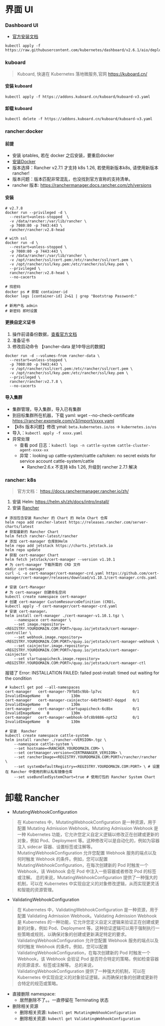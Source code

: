 # 界面 UI



### Dashboard UI
- [官方安装文档](https://kubernetes.io/zh-cn/docs/tasks/access-application-cluster/web-ui-dashboard/)
```shell
kubectl apply -f https://raw.githubusercontent.com/kubernetes/dashboard/v2.6.1/aio/deploy/recommended.yaml
```




### kuboard
> Kuboard, 快速在 Kubernetes 落地微服务,官网 https://kuboard.cn/

#### 安装 kuboard
```shell
kubectl apply -f https://addons.kuboard.cn/kuboard/kuboard-v3.yaml
```

#### 卸载 kuboard
```shell
kubectl delete -f https://addons.kuboard.cn/kuboard/kuboard-v3.yaml
```




### rancher:docker

#### 前提
- 安装 iptables, 若在 docker 之后安装，要重启docker
- [安装Docker](02_docker.md)
- 版本选择：Rancher v2.7.1 才支持 k8s 1.26, 若使用新版本k8s, 请使用新版本 rancher!
- 版本问题：版本匹配非常混乱，也没找到官方宣称的支持清单。
- rancher 版本: https://ranchermanager.docs.rancher.com/zh/versions

#### 安装

```shell
# v2.7.8
docker run --privileged -d \
  --restart=unless-stopped  \
  -v /data/rancher:/var/lib/rancher \
  -p 7080:80 -p 7443:443 \
  rancher/rancher:v2.8-head

# with ssl
docker run -d \
  --restart=unless-stopped \
  -p 7080:80 -p 7443:443 \
  -v /data/rancher:/var/lib/rancher \
  -v /opt/rancher/ssl/cert.pem:/etc/rancher/ssl/cert.pem \
  -v /opt/rancher/ssl/key.pem:/etc/rancher/ssl/key.pem \
  --privileged \
  rancher/rancher:v2.8-head \
  --no-cacerts

# 找密码
docker ps # 获取 container-id
docker logs [container-id] 2>&1 | grep "Bootstrap Password:"

# 新用户名 admin
# 新密码 即时设置
```

#### 更换自定义证书
1. 操作前请备份数据，[查看官方文档](https://ranchermanager.docs.rancher.com/zh/v2.6/getting-started/installation-and-upgrade/other-installation-methods/rancher-on-a-single-node-with-docker/upgrade-docker-installed-rancher)
2. 准备证书
2. 修改启动命令 【rancher-data 是1中导出的数据】
```shell
docker run -d --volumes-from rancher-data \
  --restart=unless-stopped \
  -p 7080:80 -p 7443:443 \
  -v /opt/rancher/ssl/cert.pem:/etc/rancher/ssl/cert.pem \
  -v /opt/rancher/ssl/key.pem:/etc/rancher/ssl/key.pem \
  --privileged \
  rancher/rancher:v2.7.8 \
  --no-cacerts
```


#### 导入集群
- 集群管理，导入集群，导入已有集群
- 到目标集群所在机器，下载 yaml: wget --no-check-certificate https://rancher.expmple.com/v3/import/xxxx.yaml
- 【k8s 版本问题】修改 ymal: `beta.kubernetes.io/os` -> `kubernetes.io/os`
- 导入：`kubectl apply -f xxxx.yaml`
- 异常处理
  - 查看 pod 日志：`kubectl logs -n cattle-system cattle-cluster-agent-xxxx-xx`
  - 异常：looking up cattle-system/cattle ca/token: no secret exists for service account cattle-system/cattle
    - Rancher2.6.x 不支持 k8s 1.26, 升级到 rancher 2.7.1 解决



### rancher: k8s

> 官方文档： https://docs.ranchermanager.rancher.io/zh/

1. 安装 Helm: https://helm.sh/zh/docs/intro/install/
2. 安装 [Rancher](https://docs.ranchermanager.rancher.io/zh/getting-started/installation-and-upgrade/other-installation-methods/air-gapped-helm-cli-install/install-rancher-ha)
```shell
# 添加包含安装 Rancher 的 Chart 的 Helm Chart 仓库
helm repo add rancher-latest https://releases.rancher.com/server-charts/latest
# 获取最新的 Rancher Chart
helm fetch rancher-latest/rancher
# 添加 cert-manager 仓库到Helm
helm repo add jetstack https://charts.jetstack.io
helm repo update
# 获取 cert-manager Chart
helm fetch jetstack/cert-manager --version v1.10.1
# 为 cert-manager 下载所需的 CRD 文件
mkdir cert-manager
curl -L -o cert-manager/cert-manager-crd.yaml https://github.com/cert-manager/cert-manager/releases/download/v1.10.1/cert-manager.crds.yaml

# 安装 Cert-Manager
# 为 cert-manager 创建命名空间
kubectl create namespace cert-manager
# 创建 cert-manager CustomResourceDefinition (CRD)。
kubectl apply -f cert-manager/cert-manager-crd.yaml
# 安装 cert-manager。
helm install cert-manager ./cert-manager-v1.10.1.tgz \
    --namespace cert-manager \
    --set image.repository=<REGISTRY.YOURDOMAIN.COM:PORT>/quay.io/jetstack/cert-manager-controller \
    --set webhook.image.repository=<REGISTRY.YOURDOMAIN.COM:PORT>/quay.io/jetstack/cert-manager-webhook \
    --set cainjector.image.repository=<REGISTRY.YOURDOMAIN.COM:PORT>/quay.io/jetstack/cert-manager-cainjector \
    --set startupapicheck.image.repository=<REGISTRY.YOURDOMAIN.COM:PORT>/quay.io/jetstack/cert-manager-ctl
```

报错了
Error: INSTALLATION FAILED: failed post-install: timed out waiting for the condition
```shell
# kubectl get pod --all-namespaces
cert-manager   cert-manager-79fb85c9bb-lp7vc              0/1     InvalidImageName   0          130m
cert-manager   cert-manager-cainjector-64bf594857-6qqpd   0/1     InvalidImageName   0          130m
cert-manager   cert-manager-startupapicheck-6c8bx         0/1     InvalidImageName   0          130m
cert-manager   cert-manager-webhook-bfc8b9886-npt52       0/1     InvalidImageName   0          130m
```

```
# 安装  Rancher
kubectl create namespace cattle-system
helm install rancher ./rancher-<VERSION>.tgz \
    --namespace cattle-system \
    --set hostname=<RANCHER.YOURDOMAIN.COM> \
    --set certmanager.version=<CERTMANAGER_VERSION> \
    --set rancherImage=<REGISTRY.YOURDOMAIN.COM:PORT>/rancher/rancher \
    --set systemDefaultRegistry=<REGISTRY.YOURDOMAIN.COM:PORT> \ # 设置在 Rancher 中使用的默认私有镜像仓库
    --set useBundledSystemChart=true # 使用打包的 Rancher System Chart
```


# 卸载 Rancher

- MutatingWebhookConfiguration

> 在 Kubernetes 中，MutatingWebhookConfiguration 是一种资源，用于配置 Mutating Admission Webhook。Mutating Admission Webhook 是一种 Kubernetes 功能，它允许您定义自定义逻辑以修改正在创建或更新的对象，例如 Pod、Deployment 等。这种修改可以是自动化的，例如为容器注入 sidecar 容器、设置标签或注解等。
> MutatingWebhookConfiguration 允许您配置 Webhook 服务的端点以及何时触发 Webhook 的条件。例如，您可以配置 MutatingWebhookConfiguration，在每次创建新的 Pod 时触发一个 Webhook，该 Webhook 会在 Pod 中注入一些容器或者修改 Pod 的标签或注解。
> 总的来说，MutatingWebhookConfiguration 提供了一种强大的机制，可以在 Kubernetes 中实现自定义的对象修改逻辑，从而实现更灵活和智能的资源管理。

- ValidatingWebhookConfiguration

> 在 Kubernetes 中，ValidatingWebhookConfiguration 是一种资源，用于配置 Validating Admission Webhook。Validating Admission Webhook 是 Kubernetes 的一种功能，它允许您定义自定义逻辑来验证正在创建或更新的对象，例如 Pod、Deployment 等。这种验证逻辑可以用于强制执行一些策略或规则，以确保对象的创建或更新满足特定的要求。
> ValidatingWebhookConfiguration 允许您配置 Webhook 服务的端点以及何时触发 Webhook 的条件。例如，您可以配置 ValidatingWebhookConfiguration，在每次创建新的 Pod 时触发一个 Webhook，该 Webhook 会验证 Pod 是否符合特定的策略，例如检查容器的资源请求、标签或注解等。
> 总的来说，ValidatingWebhookConfiguration 提供了一种强大的机制，可以在 Kubernetes 中实现自定义的对象验证逻辑，从而确保对象的创建或更新符合特定的规范或策略。


- 直接删除 namespace:
  - 居然删除不了。。一直停留在 Terminating 状态
- 删除相关资源
  - 删除相关资源: `kubectl get MutatingWebhookConfiguration`
  - 删除相关资源: `kubectl get ValidatingWebhookConfiguration`

